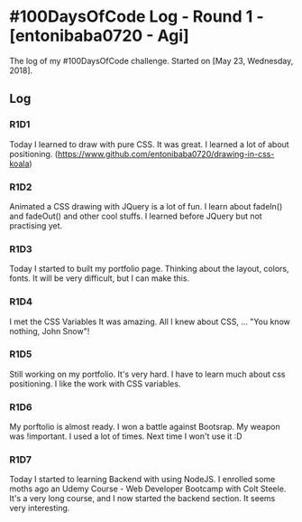 # #100DaysOfCode Log - Round 1 - [entonibaba0720 - Agi]

The log of my #100DaysOfCode challenge. Started on [May 23, Wednesday, 2018].

## Log

### R1D1 
Today I learned to draw with pure CSS. It was great. I learned a lot of about positioning. (https://www.github.com/entonibaba0720/drawing-in-css-koala)

### R1D2
Animated a CSS drawing with JQuery is a lot of fun. I learn about fadeIn() and fadeOut() and other cool stuffs. I learned before JQuery but not practising yet.

### R1D3

Today I started to built my portfolio page.
Thinking about the layout, colors, fonts. It will be very difficult, but I can make this. 

### R1D4

I met the CSS Variables
It was amazing. All I knew about CSS, ... "You know nothing, John Snow"!

### R1D5

Still working on my portfolio.
It's very hard. I have to learn much about css positioning. I like the work with CSS variables.

### R1D6

My porftolio is almost ready. 
I won a battle against Bootsrap. My weapon was !important. I used a lot of times. 
Next time I won't use it  :D

### R1D7

Today I started to learning Backend with using NodeJS. 
I enrolled some moths ago an Udemy Course - Web Developer Bootcamp with Colt Steele. It's a very long course, and I now started the backend section. It seems very interesting. 